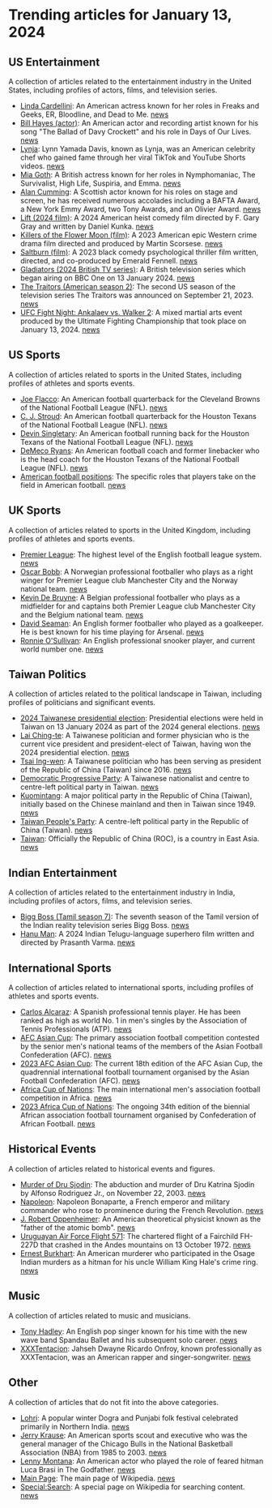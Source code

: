 # Trending articles for January 13, 2024

## US Entertainment
A collection of articles related to the entertainment industry in the United States, including profiles of actors, films, and television series.

- [Linda Cardellini](https://en.wikipedia.org/wiki/Linda_Cardellini): An American actress known for her roles in Freaks and Geeks, ER, Bloodline, and Dead to Me. [news](https://www.bing.com/news/search?q=Linda+Cardellini)
- [Bill Hayes (actor)](https://en.wikipedia.org/wiki/Bill_Hayes_(actor)): An American actor and recording artist known for his song "The Ballad of Davy Crockett" and his role in Days of Our Lives. [news](https://www.bing.com/news/search?q=Bill+Hayes+(actor))
- [Lynja](https://en.wikipedia.org/wiki/Lynja): Lynn Yamada Davis, known as Lynja, was an American celebrity chef who gained fame through her viral TikTok and YouTube Shorts videos. [news](https://www.bing.com/news/search?q=Lynja)
- [Mia Goth](https://en.wikipedia.org/wiki/Mia_Goth): A British actress known for her roles in Nymphomaniac, The Survivalist, High Life, Suspiria, and Emma. [news](https://www.bing.com/news/search?q=Mia+Goth)
- [Alan Cumming](https://en.wikipedia.org/wiki/Alan_Cumming): A Scottish actor known for his roles on stage and screen, he has received numerous accolades including a BAFTA Award, a New York Emmy Award, two Tony Awards, and an Olivier Award. [news](https://www.bing.com/news/search?q=Alan+Cumming)
- [Lift (2024 film)](https://en.wikipedia.org/wiki/Lift_(2024_film)): A 2024 American heist comedy film directed by F. Gary Gray and written by Daniel Kunka. [news](https://www.bing.com/news/search?q=Lift+(2024+film))
- [Killers of the Flower Moon (film)](https://en.wikipedia.org/wiki/Killers_of_the_Flower_Moon_(film)): A 2023 American epic Western crime drama film directed and produced by Martin Scorsese. [news](https://www.bing.com/news/search?q=Killers+of+the+Flower+Moon+(film))
- [Saltburn (film)](https://en.wikipedia.org/wiki/Saltburn_(film)): A 2023 black comedy psychological thriller film written, directed, and co-produced by Emerald Fennell. [news](https://www.bing.com/news/search?q=Saltburn+(film))
- [Gladiators (2024 British TV series)](https://en.wikipedia.org/wiki/Gladiators_(2024_British_TV_series)): A British television series which began airing on BBC One on 13 January 2024. [news](https://www.bing.com/news/search?q=Gladiators+(2024+British+TV_series))
- [The Traitors (American season 2)](https://en.wikipedia.org/wiki/The_Traitors_(American_season_2)): The second US season of the television series The Traitors was announced on September 21, 2023. [news](https://www.bing.com/news/search?q=The+Traitors+(American_season_2))
- [UFC Fight Night: Ankalaev vs. Walker 2](https://en.wikipedia.org/wiki/UFC_Fight_Night:_Ankalaev_vs._Walker_2): A mixed martial arts event produced by the Ultimate Fighting Championship that took place on January 13, 2024. [news](https://www.bing.com/news/search?q=UFC+Fight+Night:_Ankalaev_vs._Walker_2)

## US Sports
A collection of articles related to sports in the United States, including profiles of athletes and sports events.

- [Joe Flacco](https://en.wikipedia.org/wiki/Joe_Flacco): An American football quarterback for the Cleveland Browns of the National Football League (NFL). [news](https://www.bing.com/news/search?q=Joe+Flacco)
- [C. J. Stroud](https://en.wikipedia.org/wiki/C._J._Stroud): An American football quarterback for the Houston Texans of the National Football League (NFL). [news](https://www.bing.com/news/search?q=C._J._Stroud)
- [Devin Singletary](https://en.wikipedia.org/wiki/Devin_Singletary): An American football running back for the Houston Texans of the National Football League (NFL). [news](https://www.bing.com/news/search?q=Devin_Singletary)
- [DeMeco Ryans](https://en.wikipedia.org/wiki/DeMeco_Ryans): An American football coach and former linebacker who is the head coach for the Houston Texans of the National Football League (NFL). [news](https://www.bing.com/news/search?q=DeMeco+Ryans)
- [American football positions](https://en.wikipedia.org/wiki/American_football_positions): The specific roles that players take on the field in American football. [news](https://www.bing.com/news/search?q=American+football+positions)

## UK Sports
A collection of articles related to sports in the United Kingdom, including profiles of athletes and sports events.

- [Premier League](https://en.wikipedia.org/wiki/Premier_League): The highest level of the English football league system. [news](https://www.bing.com/news/search?q=Premier+League)
- [Oscar Bobb](https://en.wikipedia.org/wiki/Oscar_Bobb): A Norwegian professional footballer who plays as a right winger for Premier League club Manchester City and the Norway national team. [news](https://www.bing.com/news/search?q=Oscar_Bobb)
- [Kevin De Bruyne](https://en.wikipedia.org/wiki/Kevin_De_Bruyne): A Belgian professional footballer who plays as a midfielder for and captains both Premier League club Manchester City and the Belgium national team. [news](https://www.bing.com/news/search?q=Kevin+De+Bruyne)
- [David Seaman](https://en.wikipedia.org/wiki/David_Seaman): An English former footballer who played as a goalkeeper. He is best known for his time playing for Arsenal. [news](https://www.bing.com/news/search?q=David+Seaman)
- [Ronnie O'Sullivan](https://en.wikipedia.org/wiki/Ronnie_O'Sullivan): An English professional snooker player, and current world number one. [news](https://www.bing.com/news/search?q=Ronnie+O'Sullivan)

## Taiwan Politics
A collection of articles related to the political landscape in Taiwan, including profiles of politicians and significant events.

- [2024 Taiwanese presidential election](https://en.wikipedia.org/wiki/2024_Taiwanese_presidential_election): Presidential elections were held in Taiwan on 13 January 2024 as part of the 2024 general elections. [news](https://www.bing.com/news/search?q=2024+Taiwanese+presidential_election)
- [Lai Ching-te](https://en.wikipedia.org/wiki/Lai_Ching-te): A Taiwanese politician and former physician who is the current vice president and president-elect of Taiwan, having won the 2024 presidential election. [news](https://www.bing.com/news/search?q=Lai_Ching-te)
- [Tsai Ing-wen](https://en.wikipedia.org/wiki/Tsai_Ing-wen): A Taiwanese politician who has been serving as president of the Republic of China (Taiwan) since 2016. [news](https://www.bing.com/news/search?q=Tsai_Ing-wen)
- [Democratic Progressive Party](https://en.wikipedia.org/wiki/Democratic_Progressive_Party): A Taiwanese nationalist and centre to centre-left political party in Taiwan. [news](https://www.bing.com/news/search?q=Democratic_Progressive_Party)
- [Kuomintang](https://en.wikipedia.org/wiki/Kuomintang): A major political party in the Republic of China (Taiwan), initially based on the Chinese mainland and then in Taiwan since 1949. [news](https://www.bing.com/news/search?q=Kuomintang)
- [Taiwan People's Party](https://en.wikipedia.org/wiki/Taiwan_People's_Party): A centre-left political party in the Republic of China (Taiwan). [news](https://www.bing.com/news/search?q=Taiwan_People's_Party)
- [Taiwan](https://en.wikipedia.org/wiki/Taiwan): Officially the Republic of China (ROC), is a country in East Asia. [news](https://www.bing.com/news/search?q=Taiwan)

## Indian Entertainment
A collection of articles related to the entertainment industry in India, including profiles of actors, films, and television series.

- [Bigg Boss (Tamil season 7)](https://en.wikipedia.org/wiki/Bigg_Boss_(Tamil_season_7)): The seventh season of the Tamil version of the Indian reality television series Bigg Boss. [news](https://www.bing.com/news/search?q=Bigg_Boss_(Tamil_season_7))
- [Hanu Man](https://en.wikipedia.org/wiki/Hanu_Man): A 2024 Indian Telugu-language superhero film written and directed by Prasanth Varma. [news](https://www.bing.com/news/search?q=Hanu_Man)

## International Sports
A collection of articles related to international sports, including profiles of athletes and sports events.

- [Carlos Alcaraz](https://en.wikipedia.org/wiki/Carlos_Alcaraz): A Spanish professional tennis player. He has been ranked as high as world No. 1 in men's singles by the Association of Tennis Professionals (ATP). [news](https://www.bing.com/news/search?q=Carlos_Alcaraz)
- [AFC Asian Cup](https://en.wikipedia.org/wiki/AFC_Asian_Cup): The primary association football competition contested by the senior men's national teams of the members of the Asian Football Confederation (AFC). [news](https://www.bing.com/news/search?q=AFC_Asian_Cup)
- [2023 AFC Asian Cup](https://en.wikipedia.org/wiki/2023_AFC_Asian_Cup): The current 18th edition of the AFC Asian Cup, the quadrennial international football tournament organised by the Asian Football Confederation (AFC). [news](https://www.bing.com/news/search?q=2023+AFC_Asian_Cup)
- [Africa Cup of Nations](https://en.wikipedia.org/wiki/Africa_Cup_of_Nations): The main international men's association football competition in Africa. [news](https://www.bing.com/news/search?q=Africa_Cup_of_Nations)
- [2023 Africa Cup of Nations](https://en.wikipedia.org/wiki/2023_Africa_Cup_of_Nations): The ongoing 34th edition of the biennial African association football tournament organised by Confederation of African Football. [news](https://www.bing.com/news/search?q=2023+Africa_Cup_of_Nations)

## Historical Events
A collection of articles related to historical events and figures.

- [Murder of Dru Sjodin](https://en.wikipedia.org/wiki/Murder_of_Dru_Sjodin): The abduction and murder of Dru Katrina Sjodin by Alfonso Rodriguez Jr., on November 22, 2003. [news](https://www.bing.com/news/search?q=Murder_of_Dru_Sjodin)
- [Napoleon](https://en.wikipedia.org/wiki/Napoleon): Napoleon Bonaparte, a French emperor and military commander who rose to prominence during the French Revolution. [news](https://www.bing.com/news/search?q=Napoleon)
- [J. Robert Oppenheimer](https://en.wikipedia.org/wiki/J._Robert_Oppenheimer): An American theoretical physicist known as the "father of the atomic bomb". [news](https://www.bing.com/news/search?q=J._Robert_Oppenheimer)
- [Uruguayan Air Force Flight 571](https://en.wikipedia.org/wiki/Uruguayan_Air_Force_Flight_571): The chartered flight of a Fairchild FH-227D that crashed in the Andes mountains on 13 October 1972. [news](https://www.bing.com/news/search?q=Uruguayan_Air_Force_Flight_571)
- [Ernest Burkhart](https://en.wikipedia.org/wiki/Ernest_Burkhart): An American murderer who participated in the Osage Indian murders as a hitman for his uncle William King Hale's crime ring. [news](https://www.bing.com/news/search?q=Ernest_Burkhart)

## Music
A collection of articles related to music and musicians.

- [Tony Hadley](https://en.wikipedia.org/wiki/Tony_Hadley): An English pop singer known for his time with the new wave band Spandau Ballet and his subsequent solo career. [news](https://www.bing.com/news/search?q=Tony+Hadley)
- [XXXTentacion](https://en.wikipedia.org/wiki/XXXTentacion): Jahseh Dwayne Ricardo Onfroy, known professionally as XXXTentacion, was an American rapper and singer-songwriter. [news](https://www.bing.com/news/search?q=XXXTentacion)

## Other
A collection of articles that do not fit into the above categories.

- [Lohri](https://en.wikipedia.org/wiki/Lohri): A popular winter Dogra and Punjabi folk festival celebrated primarily in Northern India. [news](https://www.bing.com/news/search?q=Lohri)
- [Jerry Krause](https://en.wikipedia.org/wiki/Jerry_Krause): An American sports scout and executive who was the general manager of the Chicago Bulls in the National Basketball Association (NBA) from 1985 to 2003. [news](https://www.bing.com/news/search?q=Jerry_Krause)
- [Lenny Montana](https://en.wikipedia.org/wiki/Lenny_Montana): An American actor who played the role of feared hitman Luca Brasi in The Godfather. [news](https://www.bing.com/news/search?q=Lenny_Montana)
- [Main Page](https://en.wikipedia.org/wiki/Main_Page): The main page of Wikipedia. [news](https://www.bing.com/news/search?q=Main+Page)
- [Special:Search](https://en.wikipedia.org/wiki/Special:Search): A special page on Wikipedia for searching content. [news](https://www.bing.com/news/search?q=Special:Search)

